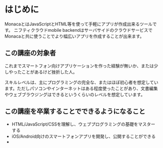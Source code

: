 # はじめに

MonacaとはJavaScriptとHTML等を使って手軽にアプリが作成出来るツールです。
ニフティクラウドmobile backendはサーバサイドのクラウドサービスでMonacaと共に使うことでより幅広いアプリを作成することが出来ます。

## この講座の対象者

これまでスマートフォン向けアプリケーションを作った経験が無いか、または少しやったことがあるけど挫折した人。

スキルレベルは、主にプログラミングの完全な、またはほぼ初心者を想定しています。ただしパソコンやインターネットはある程度使ったことがあり、文書編集やウェブブラウジングはできるというくらいのレベルを想定しています。




## この講座を卒業することでできるようになること

* HTML/JavaScript/CSSを理解し、ウェブプログラミングの基礎をマスターする
* iOS/Android向けのスマートフォンアプリを開発し、公開することができる
* 